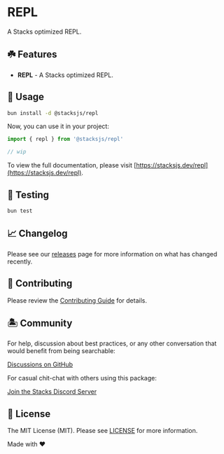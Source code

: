 # REPL

A Stacks optimized REPL.

## ☘️ Features

- **REPL** - A Stacks optimized REPL.

## 🤖 Usage

```bash
bun install -d @stacksjs/repl
```

Now, you can use it in your project:

```js
import { repl } from '@stacksjs/repl'

// wip
```

To view the full documentation, please visit [https://stacksjs.dev/repl](https://stacksjs.dev/repl).

## 🧪 Testing

```bash
bun test
```

## 📈 Changelog

Please see our [releases](https://github.com/stacksjs/stacks/releases) page for more information on what has changed recently.

## 🚜 Contributing

Please review the [Contributing Guide](https://github.com/stacksjs/contributing) for details.

## 🏝 Community

For help, discussion about best practices, or any other conversation that would benefit from being searchable:

[Discussions on GitHub](https://github.com/stacksjs/stacks/discussions)

For casual chit-chat with others using this package:

[Join the Stacks Discord Server](https://discord.ow3.org)

## 📄 License

The MIT License (MIT). Please see [LICENSE](https://github.com/stacksjs/stacks/tree/main/LICENSE.md) for more information.

Made with ❤️
